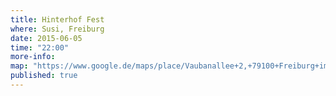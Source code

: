 ```yaml
---
title: Hinterhof Fest 
where: Susi, Freiburg
date: 2015-06-05
time: "22:00"
more-info: 
map: "https://www.google.de/maps/place/Vaubanallee+2,+79100+Freiburg+im+Breisgau/@47.9747437,7.8282201,17z/data=!3m1!4b1!4m2!3m1!1s0x47911b52f1389caf:0x5423327c6fe210a8"
published: true
---
```

